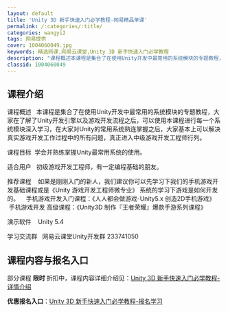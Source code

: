 ```yaml
---
layout: default
title: 'Unity 3D 新手快速入门必学教程-网易精品单课'
permalink: /:categories/:title/
categories: wangyi2
tags: 网易提供
cover: 1004060049.jpg
keywords: 精选网课,网易云课堂,Unity 3D 新手快速入门必学教程
description: "课程概述本课程是集合了在使用Unity开发中最常用的系统模块的专题教程，大家在了解了Unity开发引擎以及游戏开发流程之后，可以使用本课程进行每一个系统模块深入学习，在大家对Unity的常用"
classid: 1004060049
---
```


## 课程介绍

课程概述
  本课程是集合了在使用Unity开发中最常用的系统模块的专题教程，大家在了解了Unity开发引擎以及游戏开发流程之后，可以使用本课程进行每一个系统模块深入学习，在大家对Unity的常用系统熟连掌握之后，大家基本上可以解决真实游戏开发工作过程中的所有问题，真正进入中级游戏开发工程师行列。

课程目标
 学会并熟练掌握Unity最常用系统的使用。

适合用户
  初级游戏开发工程师，有一定编程基础的朋友。

推荐课程
   如果是刚刚入门的新人，我们建议你可以先学习下我们的手机游戏开发基础课程或是《Unity 游戏开发工程师微专业》
系统的学习下游戏是如何开发的。
   手机游戏开发入门课程：《人人都会做游戏-Unity5.x 创造2D手机游戏》
   手机游戏开发 高级课程：《Unity3D 制作『王者荣耀』爆款手游系列课程》

演示软件
   Unity 5.4

学习交流群
  网易云课堂Unity开发群 233741050

## 课程内容与报名入口

部分课程 **限时** 折扣中，课程内容详细介绍见：[Unity 3D 新手快速入门必学教程-详情介绍](https://study.163.com/course/introduction/1004060049.htm?share=1&shareId=1025206652&utm_campaign=share&utm_medium=iphoneShare&utm_source=&utm_u=1025206652)

**优惠报名入口**：[Unity 3D 新手快速入门必学教程-报名学习](https://study.163.com/course/introduction/1004060049.htm?share=1&shareId=1025206652&utm_campaign=share&utm_medium=iphoneShare&utm_source=&utm_u=1025206652)

